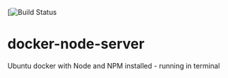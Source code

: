 
[![Build Status](https://codeship.com/projects/401de5f0-bff9-0134-a3a8-1ac352f487cf/status?branch=master)


# docker-node-server
Ubuntu docker with Node and NPM installed - running in terminal
